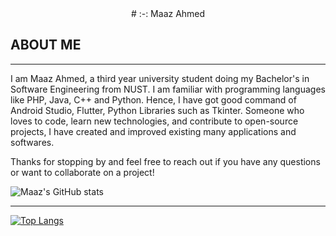 <html>
  <div align="center">
#                                                              :-:             Maaz Ahmed
</div>
  
## ABOUT ME
___
I am Maaz Ahmed, a third year university student doing my Bachelor's in Software Engineering from NUST. I am familiar with programming languages like PHP, Java, C++ and Python. Hence, I have got good command of Android Studio, Flutter, Python Libraries such as Tkinter. Someone who loves to code, learn new technologies, and contribute to open-source projects, I have created and improved existing many applications and softwares.

Thanks for stopping by and feel free to reach out if you have any questions or want to collaborate on a project!

![Maaz's GitHub stats](https://github-readme-stats.vercel.app/api?username=Maaz&show_icons=true&theme=radical)
***
[![Top Langs](https://github-readme-stats.vercel.app/api/top-langs/?username=Maaz&layout=compact)](https://github.com/Maaz868/github-readme-stats)



